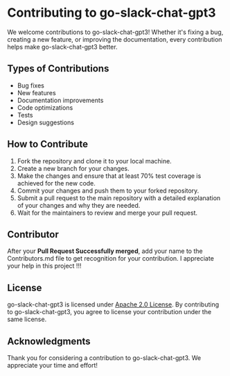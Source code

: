 # Contributing to go-slack-chat-gpt3

We welcome contributions to go-slack-chat-gpt3! Whether it's fixing a bug, creating a new feature, or improving the documentation, every contribution helps make go-slack-chat-gpt3 better.

## Types of Contributions

- Bug fixes
- New features
- Documentation improvements
- Code optimizations
- Tests
- Design suggestions

## How to Contribute

1. Fork the repository and clone it to your local machine.
2. Create a new branch for your changes.
3. Make the changes and ensure that at least 70% test coverage is achieved for the new code.
4. Commit your changes and push them to your forked repository.
5. Submit a pull request to the main repository with a detailed explanation of your changes and why they are needed.
6. Wait for the maintainers to review and merge your pull request.


## Contributor

After your **Pull Request Successfully merged**, add your name to the Contributors.md file to get recognition for your contribution. I appreciate your help in this project !!!

<!-- ## Code of Conduct

We expect all contributors to adhere to our [CODE OF CONDUCT](link). By contributing to go-slack-chat-gpt3, you agree to abide by its terms. -->

## License

go-slack-chat-gpt3 is licensed under [Apache 2.0 License](LICENSE). By contributing to go-slack-chat-gpt3, you agree to license your contribution under the same license.

## Acknowledgments

Thank you for considering a contribution to go-slack-chat-gpt3. We appreciate your time and effort!
